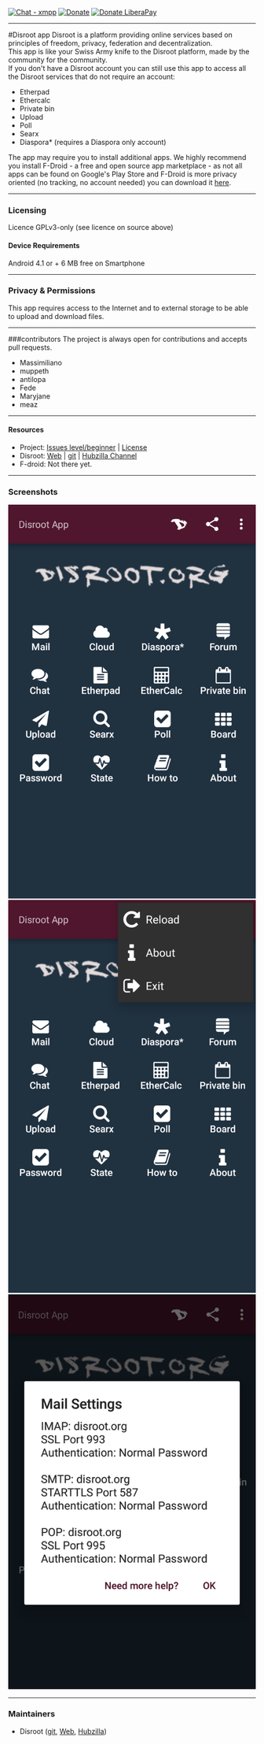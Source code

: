 [![Chat - xmpp](https://img.shields.io/badge/chat-on%20xmpp-blue.svg)](xmpp:disroot@chat.disroot.org?join)
[![Donate](https://img.shields.io/badge/donate-appreciation-orange.svg)](https://disroot.org/en/donate)
[![Donate LiberaPay](https://img.shields.io/badge/donate-liberapay-orange.svg)](https://liberapay.com/Disroot)

---
#Disroot app
Disroot is a platform providing online services based on principles of freedom, privacy, federation and decentralization.  
This app is like your Swiss Army knife to the Disroot platform, made by the community for the community.  
If you don't have a Disroot account you can still use this  app to access all the Disroot services that do not require an account:  
* Etherpad
* Ethercalc
* Private bin
* Upload
* Poll
* Searx
* Diaspora* (requires a Diaspora only account)   

The app may require you to install additional apps. We highly recommend you install F-Droid - a free and open source app marketplace - as not all apps can be found on Google's Play Store and F-Droid is more privacy oriented (no tracking, no account needed) you can download it [here](https://f-droid.org/FDroid.apk).

---
### Licensing
Licence GPLv3-only (see licence on source above)

#### Device Requirements
Android 4.1 or +
6 MB free on Smartphone

---
### Privacy & Permissions<a name="privacy"></a>
This app requires access to the Internet and to external storage to be able to upload and download files.

---
###contributors
The project is always open for contributions and accepts pull requests.
* Massimiliano
* muppeth
* antilopa
* Fede
* Maryjane
* meaz

---
#### Resources
* Project: [Issues level/beginner](https://git.fosscommunity.in/disroot/disapp/issues) | [License](https://git.fosscommunity.in/disroot/disapp/blob/master/LICENCE.txt)
* Disroot: [Web](https://disroot.org) | [git](https://git.fosscommunity.in/disroot) | [Hubzilla Channel](https://hub.disroot.org/channel/disroot)
* F-droid: Not there yet.

---
### Screenshots
![Screenshot1](app/src/main/assets/screen1.png)![Screenshot2](app/src/main/assets/screen2.png)![Screenshot3](app/src/main/assets/screen3.png)

---
### Maintainers
- Disroot ([git](https://git.fosscommunity.in/disroot), [Web](https://disroot.org), [Hubzilla](https://hub.disroot.org/channel/disroot))
